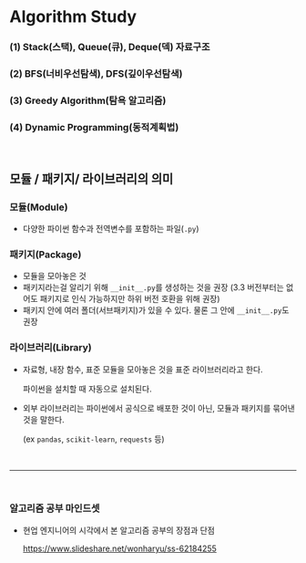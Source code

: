 # Algorithm Study

### (1) Stack(스택), Queue(큐), Deque(덱) 자료구조

### (2) BFS(너비우선탐색), DFS(깊이우선탐색)

### (3) Greedy Algorithm(탐욕 알고리즘)

### (4) Dynamic Programming(동적계획법)

<br/>



## 모듈 / 패키지/ 라이브러리의 의미

### 모듈(Module)

- 다양한 파이썬 함수과 전역변수를 포함하는 파일(`.py`)

### 패키지(Package)

- 모듈을 모아놓은 것
- 패키지라는걸 알리기 위해 `__init__.py`를 생성하는 것을 권장
  (3.3 버전부터는 없어도 패키지로 인식 가능하지만 하위 버전 호환을 위해 권장)
- 패키지 안에 여러 폴더(서브패키지)가 있을 수 있다. 물론 그 안에 `__init__.py`도 권장

### 라이브러리(Library)

- 자료형, 내장 함수, 표준 모듈을 모아놓은 것을 표준 라이브러리라고 한다. 

  파이썬을 설치할 때 자동으로 설치된다.

- 외부 라이브러리는 파이썬에서 공식으로 배포한 것이 아닌, 모듈과 패키지를 묶어낸 것을 말한다. 

  (ex `pandas`, `scikit-learn`, `requests` 등)

<br/>

---

<br/>

### 알고리즘 공부 마인드셋

- 현업 엔지니어의 시각에서 본 알고리즘 공부의 장점과 단점

  https://www.slideshare.net/wonharyu/ss-62184255